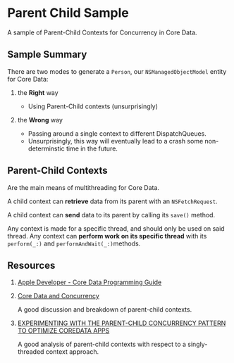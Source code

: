 # Parent Child Sample

A sample of Parent-Child Contexts for Concurrency in Core Data.

## Sample Summary

There are two modes to generate a  `Person`, our `NSManagedObjectModel` entity for Core Data:

1. the **Right** way

	* Using Parent-Child contexts (unsurprisingly)

2. the **Wrong** way

	* Passing around a single context to different DispatchQueues.
	* Unsurprisingly, this way will eventually lead to a crash some non-determinstic time in the future.


## Parent-Child Contexts

Are the main means of multithreading for Core Data.

A child context can **retrieve** data from its parent with an `NSFetchRequest`.

A child context can **send** data to its parent by calling its `save()` method.

Any context is made for a specific thread, and should only be used on said thread. Any context can **perform work on its specific thread** with its `perform(_:)` and `performAndWait(_:)`methods.


##  Resources

1. [Apple Developer - Core Data Programming Guide](https://developer.apple.com/library/archive/documentation/Cocoa/Conceptual/CoreData/index.html#//apple_ref/doc/uid/TP40001075-CH2-SW1)


2. [Core Data and Concurrency](https://cocoacasts.com/core-data-and-concurrency)

	A good discussion and breakdown of parent-child contexts.


3. [EXPERIMENTING WITH THE PARENT-CHILD CONCURRENCY PATTERN TO OPTIMIZE COREDATA APPS](http://developmentnow.com/2015/04/28/experimenting-with-the-parent-child-concurrency-pattern-to-optimize-coredata-apps/)

	A good analysis of parent-child contexts with respect to a singly-threaded context approach.
